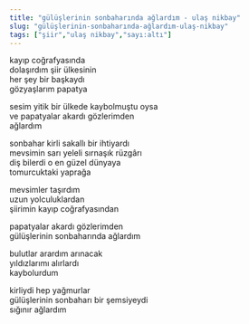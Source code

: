 ```yaml
---
title: "gülüşlerinin sonbaharında ağlardım - ulaş nikbay"
slug: "gülüşlerinin-sonbaharında-ağlardım-ulaş-nikbay"
tags: ["şiir","ulaş nikbay","sayı:altı"]
---
```


kayıp coğrafyasında  
dolaşırdım şiir ülkesinin  
her şey bir başkaydı  
gözyaşlarım papatya

sesim yitik bir ülkede kaybolmuştu oysa  
ve papatyalar akardı gözlerimden  
ağlardım

sonbahar kirli sakallı bir ihtiyardı  
mevsimin sarı yeleli sırnaşık rüzgârı  
diş bilerdi o en güzel dünyaya  
tomurcuktaki yaprağa

mevsimler taşırdım  
uzun yolculuklardan  
şiirimin kayıp coğrafyasından

papatyalar akardı gözlerimden  
gülüşlerinin sonbaharında ağlardım

bulutlar arardım arınacak  
yıldızlarımı alırlardı  
kaybolurdum

kirliydi hep yağmurlar  
gülüşlerinin sonbaharı bir şemsiyeydi  
sığınır ağlardım


